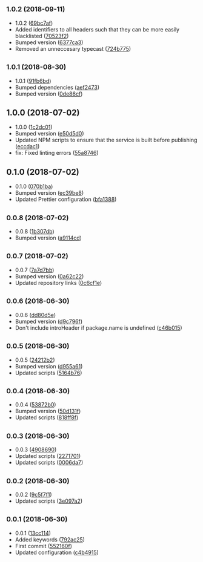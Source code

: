 ## <small>1.0.2 (2018-09-11)</small>

* 1.0.2 ([69bc7af](https://github.com/wessberg/scaffold/commit/69bc7af))
* Added identifiers to all headers such that they can be more easily blacklisted ([70523f2](https://github.com/wessberg/scaffold/commit/70523f2))
* Bumped version ([6377ca3](https://github.com/wessberg/scaffold/commit/6377ca3))
* Removed an unneccesary typecast ([724b775](https://github.com/wessberg/scaffold/commit/724b775))



## <small>1.0.1 (2018-08-30)</small>

* 1.0.1 ([91fb6bd](https://github.com/wessberg/scaffold/commit/91fb6bd))
* Bumped dependencies ([aef2473](https://github.com/wessberg/scaffold/commit/aef2473))
* Bumped version ([0de86cf](https://github.com/wessberg/scaffold/commit/0de86cf))



## 1.0.0 (2018-07-02)

* 1.0.0 ([1c2dc01](https://github.com/wessberg/scaffold/commit/1c2dc01))
* Bumped version ([e50d5d0](https://github.com/wessberg/scaffold/commit/e50d5d0))
* Updated NPM scripts to ensure that the service is built before publishing ([eccdac1](https://github.com/wessberg/scaffold/commit/eccdac1))
* fix: Fixed linting errors ([55a8746](https://github.com/wessberg/scaffold/commit/55a8746))



## 0.1.0 (2018-07-02)

* 0.1.0 ([070b1ba](https://github.com/wessberg/scaffold/commit/070b1ba))
* Bumped version ([ec39be8](https://github.com/wessberg/scaffold/commit/ec39be8))
* Updated Prettier configuration ([bfa1388](https://github.com/wessberg/scaffold/commit/bfa1388))



## <small>0.0.8 (2018-07-02)</small>

* 0.0.8 ([1b307db](https://github.com/wessberg/scaffold/commit/1b307db))
* Bumped version ([a9114cd](https://github.com/wessberg/scaffold/commit/a9114cd))



## <small>0.0.7 (2018-07-02)</small>

* 0.0.7 ([7a7d7bb](https://github.com/wessberg/scaffold/commit/7a7d7bb))
* Bumped version ([0a62c22](https://github.com/wessberg/scaffold/commit/0a62c22))
* Updated repository links ([0c6cf1e](https://github.com/wessberg/scaffold/commit/0c6cf1e))



## <small>0.0.6 (2018-06-30)</small>

* 0.0.6 ([dd80d5e](https://github.com/wessberg/scaffold/commit/dd80d5e))
* Bumped version ([d9c796f](https://github.com/wessberg/scaffold/commit/d9c796f))
* Don't include introHeader if package.name is undefined ([c46b015](https://github.com/wessberg/scaffold/commit/c46b015))



## <small>0.0.5 (2018-06-30)</small>

* 0.0.5 ([24212b2](https://github.com/wessberg/scaffold/commit/24212b2))
* Bumped version ([d955a61](https://github.com/wessberg/scaffold/commit/d955a61))
* Updated scripts ([5164b76](https://github.com/wessberg/scaffold/commit/5164b76))



## <small>0.0.4 (2018-06-30)</small>

* 0.0.4 ([53872b0](https://github.com/wessberg/scaffold/commit/53872b0))
* Bumped version ([50d131f](https://github.com/wessberg/scaffold/commit/50d131f))
* Updated scripts ([818ff8f](https://github.com/wessberg/scaffold/commit/818ff8f))



## <small>0.0.3 (2018-06-30)</small>

* 0.0.3 ([4908690](https://github.com/wessberg/scaffold/commit/4908690))
* Updated scripts ([2271701](https://github.com/wessberg/scaffold/commit/2271701))
* Updated scripts ([0006da7](https://github.com/wessberg/scaffold/commit/0006da7))



## <small>0.0.2 (2018-06-30)</small>

* 0.0.2 ([9c5f7f1](https://github.com/wessberg/scaffold/commit/9c5f7f1))
* Updated scripts ([3e097a2](https://github.com/wessberg/scaffold/commit/3e097a2))



## <small>0.0.1 (2018-06-30)</small>

* 0.0.1 ([13cc114](https://github.com/wessberg/scaffold/commit/13cc114))
* Added keywords ([792ac25](https://github.com/wessberg/scaffold/commit/792ac25))
* First commit ([552160f](https://github.com/wessberg/scaffold/commit/552160f))
* Updated configuration ([c4b4915](https://github.com/wessberg/scaffold/commit/c4b4915))



